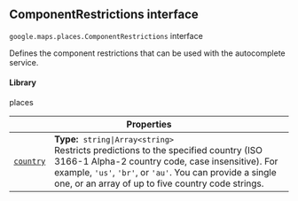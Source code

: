 
<h2 id="ComponentRestrictions">ComponentRestrictions interface</h2>
<p>
<code><span itemprop="path">google.maps.places</span>.<span itemprop="name">ComponentRestrictions</span></code>
interface
</p>
<p>Defines the component restrictions that can be used with the autocomplete service.</p>
<h4>Library</h4>
<p>places</p>
<div class="devsite-table-wrapper"><table class="properties responsive" summary="interface ComponentRestrictions - Properties">
<thead>
<tr><th colspan="2">Properties</th>
</tr></thead>
<tbody>
<tr id="ComponentRestrictions.country">
<td itemprop="property"><code><a class="secret-link" href="#ComponentRestrictions.country"><span>country</span></a></code></td>
<td><div><strong>Type:</strong>&nbsp; <code>string|Array&lt;string&gt;</code></div>
<div class="desc">Restricts predictions to the specified country (ISO 3166-1 Alpha-2 country code, case insensitive). For example, <code>'us'</code>, <code>'br'</code>, or <code>'au'</code>. You can provide a single one, or an array of up to five country code strings.</div></td>
</tr>
</tbody>
</table></div>
<script src="replace_links.js"></script>

